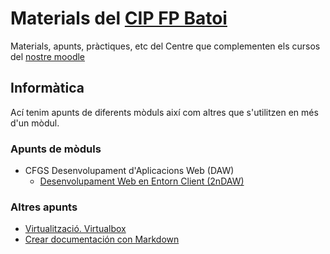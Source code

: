 # Materials del [CIP FP Batoi](http://www.cipfpbatoi.es)
Materials, apunts, pràctiques, etc del Centre que complementen els cursos del [nostre moodle](https://moodle.cipfpbatoi.es)

## Informàtica
Ací tenim apunts de diferents mòduls així com altres que s'utilitzen en més d'un mòdul. 

### Apunts de mòduls
* CFGS Desenvolupament d'Aplicacions Web (DAW)
  * [Desenvolupament Web en Entorn Client (2nDAW)](https://juanseguravasco.github.io/daw_dwc/)
  
### Altres apunts
* [Virtualització. Virtualbox](./altres/virtualbox/)
* [Crear documentación con Markdown](https://juanseguravasco.github.io/proyectos/flipped/markdown/)

